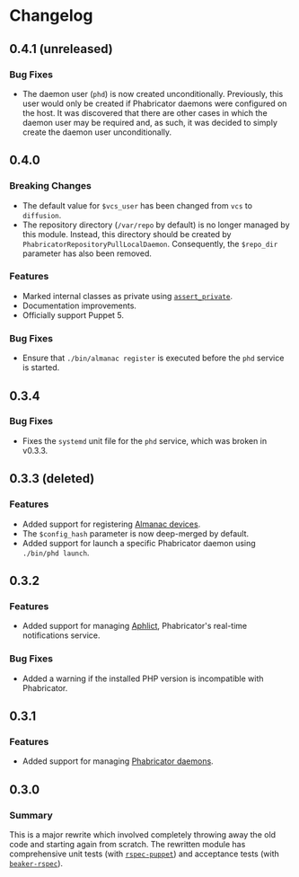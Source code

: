 # Changelog

## 0.4.1 (unreleased)

### Bug Fixes

- The daemon user (`phd`) is now created unconditionally. Previously, this user
  would only be created if Phabricator daemons were configured on the host. It
  was discovered that there are other cases in which the daemon user may be
  required and, as such, it was decided to simply create the daemon user
  unconditionally.

## 0.4.0

### Breaking Changes

- The default value for `$vcs_user` has been changed from `vcs` to `diffusion`.
- The repository directory (`/var/repo` by default) is no longer managed by
  this module. Instead, this directory should be created by
  `PhabricatorRepositoryPullLocalDaemon`. Consequently, the `$repo_dir`
  parameter has also been removed.

### Features

- Marked internal classes as private using [`assert_private`](https://github.com/puppetlabs/puppetlabs-stdlib#assert_private).
- Documentation improvements.
- Officially support Puppet 5.

### Bug Fixes

- Ensure that `./bin/almanac register` is executed before the `phd` service is
  started.

## 0.3.4

### Bug Fixes

- Fixes the `systemd` unit file for the `phd` service, which was broken in
  v0.3.3.

## 0.3.3 (deleted)

### Features

- Added support for registering [Almanac devices][almanac].
- The `$config_hash` parameter is now deep-merged by default.
- Added support for launch a specific Phabricator daemon using `./bin/phd
  launch`.

## 0.3.2

### Features

- Added support for managing [Aphlict][aphlict], Phabricator's real-time
  notifications service.

### Bug Fixes

- Added a warning if the installed PHP version is incompatible with Phabricator.

## 0.3.1

### Features

- Added support for managing [Phabricator daemons][phd].

## 0.3.0

### Summary

This is a major rewrite which involved completely throwing away the old code
and starting again from scratch. The rewritten module has comprehensive unit
tests (with [`rspec-puppet`](http://rspec-puppet.com)) and acceptance tests
(with [`beaker-rspec`](https://github.com/puppetlabs/beaker-rspec)).

[almanac]: https://secure.phabricator.com/book/phabricator/article/almanac/
[aphlict]: https://secure.phabricator.com/book/phabricator/article/notifications/
[phd]: https://secure.phabricator.com/book/phabricator/article/managing_daemons/
